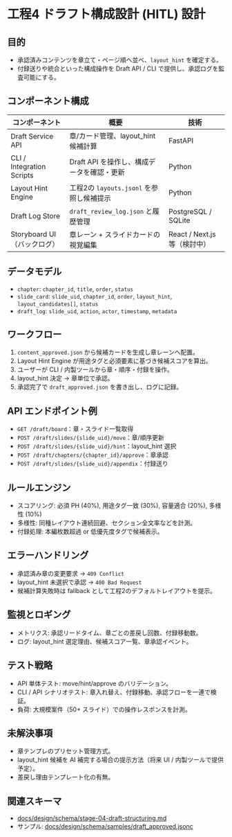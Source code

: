 # 工程4 ドラフト構成設計 (HITL) 設計

## 目的
- 承認済みコンテンツを章立て・ページ順へ並べ、`layout_hint` を確定する。
- 付録送りや統合といった構成操作を Draft API / CLI で提供し、承認ログを監査可能にする。

## コンポーネント構成
| コンポーネント | 概要 | 技術 |
| --- | --- | --- |
| Draft Service API | 章/カード管理、layout_hint 候補計算 | FastAPI |
| CLI / Integration Scripts | Draft API を操作し、構成データを確認・更新 | Python |
| Layout Hint Engine | 工程2の `layouts.jsonl` を参照し候補提示 | Python |
| Draft Log Store | `draft_review_log.json` と履歴管理 | PostgreSQL / SQLite |
| Storyboard UI（バックログ） | 章レーン + スライドカードの視覚編集 | React / Next.js 等（検討中） |

## データモデル
- `chapter`: `chapter_id`, `title`, `order`, `status`
- `slide_card`: `slide_uid`, `chapter_id`, `order`, `layout_hint`, `layout_candidates[]`, `status`
- `draft_log`: `slide_uid`, `action`, `actor`, `timestamp`, `metadata`

## ワークフロー
1. `content_approved.json` から候補カードを生成し章レーンへ配置。  
2. Layout Hint Engine が用途タグと必須要素に基づき候補スコアを算出。  
3. ユーザーが CLI / 内製ツールから章・順序・付録を操作。  
4. layout_hint 決定 → 章単位で承認。  
5. 承認完了で `draft_approved.json` を書き出し、ログに記録。

## API エンドポイント例
- `GET /draft/board`：章・スライド一覧取得
- `POST /draft/slides/{slide_uid}/move`：章/順序更新
- `POST /draft/slides/{slide_uid}/hint`：layout_hint 選択
- `POST /draft/chapters/{chapter_id}/approve`：章承認
- `POST /draft/slides/{slide_uid}/appendix`：付録送り

## ルールエンジン
- スコアリング: 必須 PH (40%), 用途タグ一致 (30%), 容量適合 (20%), 多様性 (10%)
- 多様性: 同種レイアウト連続回避、セクション全文率などを計測。
- 付録処理: 本編枚数超過 or 低優先度タグで候補表示。

## エラーハンドリング
- 承認済み章の変更要求 → `409 Conflict`
- layout_hint 未選択で承認 → `400 Bad Request`
- 候補計算失敗時は fallback として工程2のデフォルトレイアウトを提示。

## 監視とロギング
- メトリクス: 承認リードタイム、章ごとの差戻し回数、付録移動数。
- ログ: layout_hint 選定理由、候補スコア一覧、章承認イベント。

## テスト戦略
- API 単体テスト: move/hint/approve のバリデーション。
- CLI / API シナリオテスト: 章入れ替え、付録移動、承認フローを一連で検証。
- 負荷: 大規模案件（50+ スライド）での操作レスポンスを計測。

## 未解決事項
- 章テンプレのプリセット管理方式。
- layout_hint 候補を AI 補完する場合の提示方法（将来 UI / 内製ツールで提供予定）。
- 差戻し理由テンプレート化の有無。

## 関連スキーマ
- [docs/design/schema/stage-04-draft-structuring.md](../schema/stage-04-draft-structuring.md)
- サンプル: [docs/design/schema/samples/draft_approved.jsonc](../schema/samples/draft_approved.jsonc)
